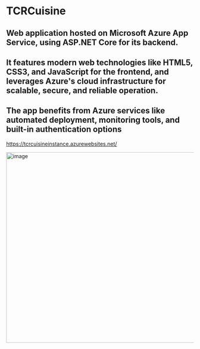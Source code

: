 ﻿# TCRCuisine

## Web application hosted on Microsoft Azure App Service, using ASP.NET Core for its backend. 
## It features modern web technologies like HTML5, CSS3, and JavaScript for the frontend, and leverages Azure's cloud infrastructure for scalable, secure, and reliable operation.
## The app benefits from Azure services like automated deployment, monitoring tools, and built-in authentication options

https://tcrcuisineinstance.azurewebsites.net/

<img width="785" height="511" alt="image" src="https://github.com/user-attachments/assets/32e57fcd-b018-4cea-94ba-ad8827d2cf9f" />
